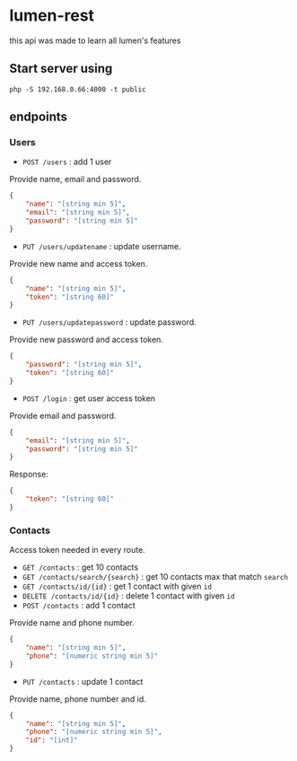 # lumen-rest
this api was made to learn all lumen's features
## Start server using 
`php -S 192.168.0.66:4000 -t public`
## endpoints

### Users 

 - `POST /users` : add 1 user

 Provide name, email and password.

```json
{
    "name": "[string min 5]",
    "email": "[string min 5]",
    "password": "[string min 5]"
}
```
 - `PUT /users/updatename` : update username.

 Provide new name and access token.

```json
{
    "name": "[string min 5]",
    "token": "[string 60]"
}
```
 - `PUT /users/updatepassword` : update password.

 Provide new password and access token.

```json
{
    "password": "[string min 5]",
    "token": "[string 60]"
}
```

 - `POST /login` : get user access token

 Provide email and password.

```json
{
    "email": "[string min 5]",
    "password": "[string min 5]"
}
```
Response:
```json
{
    "token": "[string 60]"
}
```

### Contacts

Access token needed in every route.

 - `GET /contacts` : get 10 contacts
 - `GET /contacts/search/{search}` : get 10 contacts max that match `search`
 - `GET /contacts/id/{id}` : get 1 contact with given `id`
 - `DELETE /contacts/id/{id}` : delete 1 contact with given `id`
 - `POST /contacts` : add 1 contact

 Provide name and phone number.

```json
{
    "name": "[string min 5]",
    "phone": "[numeric string min 5]"
}
```
 - `PUT /contacts` : update 1 contact

 Provide name, phone number and id.

```json
{
    "name": "[string min 5]",
    "phone": "[numeric string min 5]",
    "id": "[int]"
}
```

